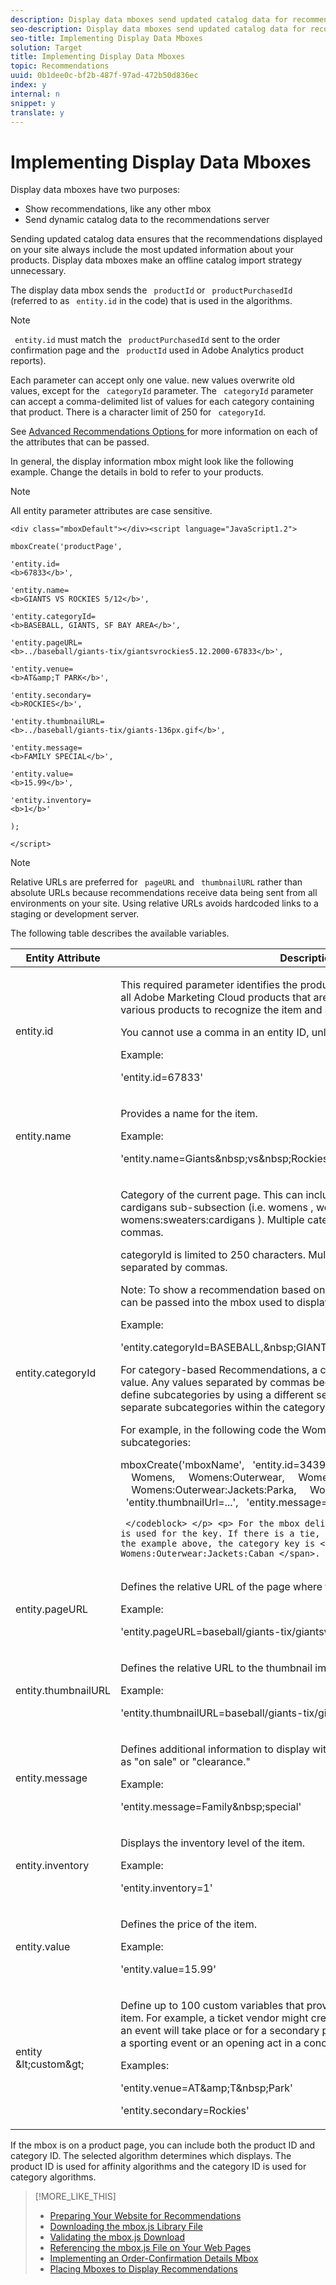 ```yaml
---
description: Display data mboxes send updated catalog data for recommendations, and display product recommendations.
seo-description: Display data mboxes send updated catalog data for recommendations, and display product recommendations.
seo-title: Implementing Display Data Mboxes
solution: Target
title: Implementing Display Data Mboxes
topic: Recommendations
uuid: 0b1dee0c-bf2b-487f-97ad-472b50d836ec
index: y
internal: n
snippet: y
translate: y
---
```


# Implementing Display Data Mboxes

Display data mboxes have two purposes: 


* Show recommendations, like any other mbox
* Send dynamic catalog data to the recommendations server


Sending updated catalog data ensures that the recommendations displayed on your site always include the most updated information about your products. Display data mboxes make an offline catalog import strategy unnecessary. 

The display data mbox sends the ` productId` or ` productPurchasedId` (referred to as ` entity.id` in the code) that is used in the algorithms. 


>[!NOTE]
>
>` entity.id` must match the ` productPurchasedId` sent to the order confirmation page and the ` productId` used in Adobe Analytics product reports). 



Each parameter can accept only one value. new values overwrite old values, except for the ` categoryId` parameter. The ` categoryId` parameter can accept a comma-delimited list of values for each category containing that product. There is a character limit of 250 for ` categoryId`. 

See [ Advanced Recommendations Options ](../../c_rec_mng_recs/c_Creating_a_Custom_Algorithm/r_Recommendation_Parameters.md#reference_93CA52A6B7D64CDFABAE37E27D1F0A9F) for more information on each of the attributes that can be passed. 

In general, the display information mbox might look like the following example. Change the details in bold to refer to your products. 


>[!NOTE]
>
>All entity parameter attributes are case sensitive.




```
<div class="mboxDefault"></div><script language="JavaScript1.2"> 
 
mboxCreate('productPage', 
 
'entity.id= 
<b>67833</b>', 
 
'entity.name= 
<b>GIANTS VS ROCKIES 5/12</b>', 
 
'entity.categoryId= 
<b>BASEBALL, GIANTS, SF BAY AREA</b>', 
 
'entity.pageURL= 
<b>../baseball/giants-tix/giantsvrockies5.12.2000-67833</b>', 
 
'entity.venue= 
<b>AT&amp;T PARK</b>', 
 
'entity.secondary= 
<b>ROCKIES</b>', 
 
'entity.thumbnailURL= 
<b>../baseball/giants-tix/giants-136px.gif</b>', 
 
'entity.message= 
<b>FAMILY SPECIAL</b>', 
 
'entity.value= 
<b>15.99</b>', 
 
'entity.inventory= 
<b>1</b>' 
 
); 
 
</script>
```



>[!NOTE]
>
>Relative URLs are preferred for ` pageURL` and ` thumbnailURL` rather than absolute URLs because recommendations receive data being sent from all environments on your site. Using relative URLs avoids hardcoded links to a staging or development server. 



The following table describes the available variables. 

<table id="table_2F24AB9862FE4D94BFD91F910F436BA9"> 
 <thead> 
  <tr> 
   <th colname="col1" class="entry"> Entity Attribute </th> 
   <th colname="col2" class="entry"> Description </th> 
  </tr> 
 </thead>
 <tbody> 
  <tr> 
   <td colname="col1"> <p> <span class="codeph"> entity.id </span> </p> </td> 
   <td colname="col2"> <p>This required parameter identifies the product. This ID must be the same across all Adobe Marketing Cloud products that are used, including Analytics, for the various products to recognize the item and share data about it. </p> <p>You cannot use a comma in an entity ID, unless you escape it. </p> <p>Example: </p> <p> 
     <codeblock>
       'entity.id=67833' 
     </codeblock> </p> </td> 
  </tr> 
  <tr> 
   <td colname="col1"> <p> <span class="codeph"> entity.name </span> </p> </td> 
   <td colname="col2"> <p>Provides a name for the item. </p> <p>Example: </p> <p> 
     <codeblock>
       'entity.name=Giants&amp;nbsp;vs&amp;nbsp;Rockies&amp;nbsp;5/12' 
     </codeblock> </p> </td> 
  </tr> 
  <tr> 
   <td colname="col1"> <p> <span class="codeph"> entity.categoryId </span> </p> </td> 
   <td colname="col2"> <p> Category of the current page. This can include multiple categories, such as a cardigans sub-subsection (i.e. <span class="codeph"> womens </span>, <span class="codeph"> womens:sweaters </span>, <span class="codeph"> womens:sweaters:cardigans </span>). Multiple categories should be separated by commas. </p> <p> <span class="codeph"> categoryId </span>is limited to 250 characters. Multiple categories should be separated by commas. </p> <p> <p>Note:  To show a recommendation based on a category, only one <span class="codeph"> categoryId </span> can be passed into the mbox used to display that particular recommendation. </p> </p> <p>Example: </p> <p> 
     <codeblock>
       'entity.categoryId=BASEBALL,&amp;nbsp;GIANTS,&amp;nbsp;SF&amp;nbsp;BAY&amp;nbsp;AREA', 
     </codeblock> </p> <p>For category-based Recommendations, a comma is used to separate category value. Any values separated by commas become categories. You can also define subcategories by using a different separator, such as a colon (:), to separate subcategories within the category value. </p> <p>For example, in the following code the Womens category is divided into several subcategories: </p> <p> 
     <codeblock>
       mboxCreate('mboxName', 
      &nbsp;&nbsp;'entity.id=343942-32', 
      &nbsp;&nbsp;'entity.categoryId= 
      &nbsp;&nbsp;&nbsp;&nbsp;Womens, 
      &nbsp;&nbsp;&nbsp;&nbsp;Womens:Outerwear, 
      &nbsp;&nbsp;&nbsp;&nbsp;Womens:Outerwear:Jackets, 
      &nbsp;&nbsp;&nbsp;&nbsp;Womens:Outerwear:Jackets:Parka, 
      &nbsp;&nbsp;&nbsp;&nbsp;Womens:Outerwear:Jackets:Caban’, 
      &nbsp;&nbsp;'entity.thumbnailUrl=...', 
      &nbsp;&nbsp;'entity.message=...', 
      ); 
       
     </codeblock> </p> <p> For the mbox delivery, the longest attribute name is used for the key. If there is a tie, the last attribute is used. In the example above, the category key is <span class="codeph"> Womens:Outerwear:Jackets:Caban </span>. </p> </td> 
  </tr> 
  <tr> 
   <td colname="col1"> <p> <span class="codeph"> entity.pageURL </span> </p> </td> 
   <td colname="col2"> <p>Defines the relative URL of the page where the item can be purchased. </p> <p>Example: </p> <p> 
     <codeblock> 
      'entity.pageURL=baseball/giants-tix/giantsvrockies5.12.2000-67833' 
     </codeblock> </p> </td> 
  </tr> 
  <tr> 
   <td colname="col1"> <p> <span class="codeph"> entity.thumbnailURL </span> </p> </td> 
   <td colname="col2"> <p>Defines the relative URL to the thumbnail image that displays with the item. </p> <p>Example: </p> <p> 
     <codeblock>
       'entity.thumbnailURL=baseball/giants-tix/giants-136px.gif' 
     </codeblock> </p> </td> 
  </tr> 
  <tr> 
   <td colname="col1"> <p> <span class="codeph"> entity.message </span> </p> </td> 
   <td colname="col2"> <p> Defines additional information to display with the product in the template, such as "on sale" or "clearance." </p> <p>Example: </p> <p> 
     <codeblock>
       'entity.message=Family&amp;nbsp;special' 
     </codeblock> </p> </td> 
  </tr> 
  <tr> 
   <td colname="col1"> <p> <span class="codeph"> entity.inventory </span> </p> </td> 
   <td colname="col2"> <p>Displays the inventory level of the item. </p> <p>Example: </p> <p> 
     <codeblock>
       'entity.inventory=1' 
     </codeblock> </p> </td> 
  </tr> 
  <tr> 
   <td colname="col1"> <p> <span class="codeph"> entity.value </span> </p> </td> 
   <td colname="col2"> <p>Defines the price of the item. </p> <p>Example: </p> <p> 
     <codeblock>
       'entity.value=15.99' 
     </codeblock> </p> </td> 
  </tr> 
  <tr> 
   <td colname="col1"> <p> <span class="codeph"> entity </span> <span class="varname"> &amp;lt;custom&amp;gt; </span> </p> </td> 
   <td colname="col2"> <p>Define up to 100 custom variables that provide additional information about the item. For example, a ticket vendor might create attributes for the venue where an event will take place or for a secondary performer, such as a visiting team in a sporting event or an opening act in a concert. </p> <p>Examples: </p> <p> 
     <codeblock>
       'entity.venue=AT&amp;amp;T&amp;nbsp;Park' 
     </codeblock> </p> <p> 
     <codeblock>
       'entity.secondary=Rockies' 
     </codeblock> </p> </td> 
  </tr> 
 </tbody> 
</table>

If the mbox is on a product page, you can include both the product ID and category ID. The selected algorithm determines which displays. The product ID is used for affinity algorithms and the category ID is used for category algorithms. 










>[!MORE_LIKE_THIS]
>
>* [ Preparing Your Website for Recommendations ](t_preparingsite_recs.md#task_30B8C075A14B426F9042119553F750B8)
>* [ Downloading the mbox.js Library File ](t_mboxjs_dl_recs.md#task_6B577DD43FD346F7BC01962DAA822816)
>* [ Validating the mbox.js Download ](t_Validating_the_mboxjs_Download.md#task_FA78EB3B991C43F9ADE507A16522B770)
>* [ Referencing the mbox.js File on Your Web Pages ](t_mboxjs_referencing_recs.md#task_69315D69881442209EB5CC8A5644CF37)
>* [ Implementing an Order-Confirmation Details Mbox ](t_mbox_orderconfirm_implementing_recs.md#task_AC372C1B9DFC4F5FB9DB4BDC759343EA)
>* [ Placing Mboxes to Display Recommendations ](t_mbox_placing_recs.md#task_F3638B849C9B45F197DBE49791AE13A1)
